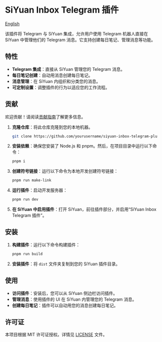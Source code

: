 # SiYuan Inbox Telegram 插件

[English](./README.md)

该插件将 Telegram 与 SiYuan 集成，允许用户使用 Telegram 机器人直接在 SiYuan 中管理他们的 Telegram 消息。它支持创建每日笔记、管理消息等功能。

## 特性

- **Telegram 集成**：直接从 SiYuan 管理您的 Telegram 消息。
- **每日笔记创建**：自动用消息创建每日笔记。
- **消息管理**：在 SiYuan 内组织和分类您的消息。
- **可定制设置**：调整插件的行为以适应您的工作流程。

## 贡献

欢迎贡献！请阅读[贡献指南](CONTRIBUTING.md)了解更多信息。

1. **克隆仓库**：将此仓库克隆到您的本地机器。

   ```bash
   git clone https://github.com/yourusername/siyuan-inbox-telegram-plugin.git
   ```

2. **安装依赖**：确保您安装了 Node.js 和 pnpm。然后，在项目目录中运行以下命令：

   ```bash
   pnpm i
   ```

3. **创建符号链接**：运行以下命令为本地开发创建符号链接：

   ```bash
   pnpm run make-link
   ```

4. **运行插件**：启动开发服务器：

   ```bash
   pnpm run dev
   ```

5. **在 SiYuan 中启用插件**：打开 SiYuan，前往插件部分，并启用“SiYuan Inbox Telegram 插件”。

## 安装

1. **构建插件**：运行以下命令构建插件：

   ```bash
   pnpm run build
   ```

2. **安装插件**：将 `dist` 文件夹复制到您的 SiYuan 插件目录。

## 使用

- **访问插件**：安装后，您可以从 SiYuan 侧边栏访问插件。
- **管理消息**：使用插件的 UI 在 SiYuan 内管理您的 Telegram 消息。
- **创建每日笔记**：插件可以自动用您的消息创建每日笔记。

## 许可证

本项目根据 MIT 许可证授权。详情见 [LICENSE](LICENSE) 文件。
